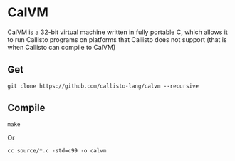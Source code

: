 # CalVM
CalVM is a 32-bit virtual machine written in fully portable C, which allows it to
run Callisto programs on platforms that Callisto does not support (that is when Callisto
can compile to CalVM)

## Get
```
git clone https://github.com/callisto-lang/calvm --recursive
```

## Compile
```
make
```

Or

```
cc source/*.c -std=c99 -o calvm
```
